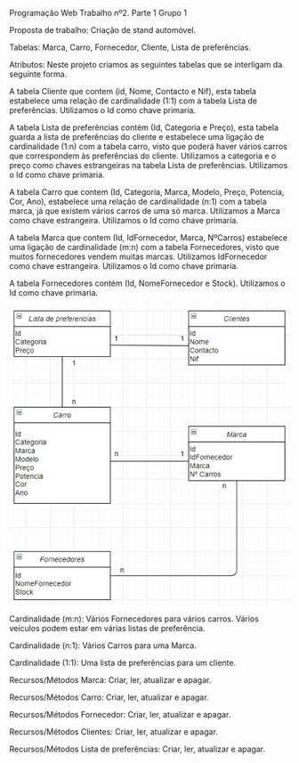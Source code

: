 Programação Web
Trabalho nº2. Parte 1
Grupo 1

Proposta de trabalho: Criação de stand automóvel.

Tabelas: Marca, Carro, Fornecedor, Cliente, Lista de preferências.

Atributos: Neste projeto criamos as seguintes tabelas que se interligam da seguinte forma.

A tabela Cliente que contem (id, Nome, Contacto e Nif), esta tabela estabelece uma relação de cardinalidade (1:1) com a tabela Lista de preferências. Utilizamos o Id como chave primaria.

A tabela Lista de preferências contém (Id, Categoria e Preço), esta tabela guarda a lista de preferências do cliente e estabelece uma ligação de cardinalidade (1:n) com a tabela carro, visto que poderá haver vários carros que correspondem às preferências do cliente. Utilizamos a categoria e o preço como chaves estrangeiras na tabela Lista de preferências. Utilizamos o Id como chave primaria.

A tabela Carro que contem (Id, Categoria, Marca, Modelo, Preço, Potencia, Cor, Ano), estabelece uma relação de cardinalidade (n:1) com a tabela marca, já que existem vários carros de uma só marca. Utilizamos a Marca como chave estrangeira. Utilizamos o Id como chave primaria.

A tabela Marca que contem (Id, IdFornecedor, Marca, NºCarros) estabelece uma ligação de cardinalidade (m:n) com a tabela Fornecedores, visto que muitos fornecedores vendem muitas marcas. Utilizamos IdFornecedor como chave estrangeira. Utilizamos o Id como chave primaria.

A tabela Fornecedores contém (Id, NomeFornecedor e Stock). Utilizamos o Id como chave primaria.



![An alternative description](images/Estrutura1.png)


Cardinalidade (m:n): Vários Fornecedores para vários carros. Vários veículos podem estar em várias listas de preferência.

Cardinalidade (n:1): Vários Carros para uma Marca. 

Cardinalidade (1:1): Uma lista de preferências para um cliente.

Recursos/Métodos Marca: Criar, ler, atualizar e apagar.

Recursos/Métodos Carro: Criar, ler, atualizar e apagar.

Recursos/Métodos Fornecedor: Criar, ler, atualizar e apagar.

Recursos/Métodos Clientes: Criar, ler, atualizar e apagar.

Recursos/Métodos Lista de preferências: Criar, ler, atualizar e apagar. 


